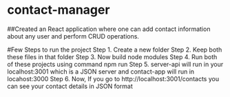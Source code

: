 # contact-manager

##Created an React application where one can add contact information about any user and perform CRUD operations.

#Few Steps to run the project
Step 1. Create a new folder
Step 2. Keep both these files in that folder
Step 3. Now build node modules
Step 4. Run both of these projects using command npm run 
Step 5. server-api will run in your localhost:3001 which is a JSON server and contact-app will run in locahost:3000
Step 6. Now, If you go to http://localhost:3001/contacts you can see your contact details in JSON format
